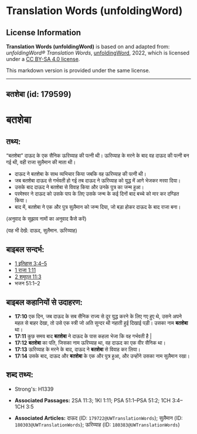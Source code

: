 # Translation Words (unfoldingWord)

## License Information

**Translation Words (unfoldingWord)** is based on and adapted from: _unfoldingWord® Translation Words_, [unfoldingWord](https://unfoldingword.org/utw), 2022, which is licensed under a [CC BY-SA 4.0 license](https://creativecommons.org/licenses/by-sa/4.0/legalcode.en).

This markdown version is provided under the same license.



--------------------------------

## बतशेबा (id: 179599)

बतशेबा
======

तथ्य:
-----

“बतशेबा” दाऊद के एक सैनिक ऊरिय्याह की पत्नी थी। ऊरिय्याह के मरने के बाद वह दाऊद की पत्नी बन गई थी, वही राजा सुलैमान की माता थी।

* दाऊद ने बतशेबा के साथ व्यभिचार किया जबकि वह ऊरिय्याह की पत्नी थी।
* जब बतशेबा दाऊद से गर्भवती हो गई तब दाऊद ने ऊरिय्याह को युद्ध में आगे भेजकर मरवा दिया।
* उसके बाद दाऊद ने बतशेबा से विवाह किया और उनके पुत्र का जन्म हुआ।
* परमेश्वर ने दाऊद को उसके पाप के लिए उसके जन्म के कई दिनों बाद बच्चे को मार कर दण्डित किया।
* बाद में, बतशेबा ने एक और पुत्र सुलैमान को जन्म दिया, जो बड़ा होकर दाऊद के बाद राजा बना।

(अनुवाद के सुझाव नामों का अनुवाद कैसे करें)

(यह भी देखें: दाऊद, सुलैमान. ऊरिय्याह)

बाइबल सन्दर्भ:
--------------

* [1 इतिहास 3:4–5](https://ref.ly/1Chr0:0)
* [1 राजा 1:11](https://ref.ly/1Kgs0:0)
* [2 शमूएल 11:3](https://ref.ly/2Sam0:0)
* भजन 51:1–2

बाइबल कहानियों से उदाहरण:
-------------------------

* **17:10** एक दिन, जब दाऊद के सब सैनिक राज्य से दूर युद्ध करने के लिए गए हुए थे, उसने अपने महल से बाहर देखा, तो उसे एक स्त्री जो अति सुन्दर थी नहाती हुई दिखाई पड़ी। उसका नाम **बतशेबा** था।
* **17:11** कुछ समय बाद **बतशेबा** ने दाऊद के पास कहला भेजा कि वह गर्भवती है \|
* **17:12** **बतशेबा** का पति, जिसका नाम ऊरिय्याह था, वह दाऊद का एक वीर सैनिक था।
* **17:13** ऊरिय्याह के मरने के बाद, दाऊद ने **बतशेबा** से विवाह कर लिया।
* **17:14** उसके बाद, दाऊद और **बतशेबा** के एक और पुत्र हुआ, और उन्होंने उसका नाम सुलैमान रखा।

शब्द तथ्य:
----------

* Strong's: H1339

* **Associated Passages:** 2SA 11:3; 1KI 1:11; PSA 51:1–PSA 51:2; 1CH 3:4–1CH 3:5
* **Associated Articles:** दाऊद (ID: `179722@UWTranslationWords`); सुलैमान (ID: `180303@UWTranslationWords`); ऊरिय्याह (ID: `180383@UWTranslationWords`)

